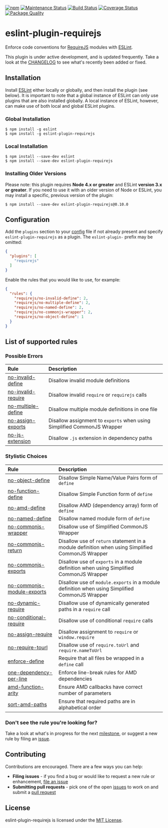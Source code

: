 [![npm][version-image]][version-url]
[![Maintenance Status][status-image]][status-url]
[![Build Status][travis-image]][travis-url]
[![Coverage Status][coveralls-image]][coveralls-url]
[![Package Quality][packagequality-image]][packagequality-url]

# eslint-plugin-requirejs

Enforce code conventions for [RequireJS](http://requirejs.org) modules with [ESLint](http://eslint.org/).

This plugin is under active development, and is updated frequently. Take a look at the [CHANGELOG](https://github.com/cvisco/eslint-plugin-requirejs/blob/master/CHANGELOG.md) to see what's recently been added or fixed.

## Installation

Install [ESLint](https://www.github.com/eslint/eslint) either locally or globally, and then install the plugin (see below). It is important to note that a global instance of ESLint can only use plugins that are also installed globally. A local instance of ESLint, however, can make use of both local and global ESLint plugins.

### Global Installation

    $ npm install -g eslint
    $ npm install -g eslint-plugin-requirejs

### Local Installation

    $ npm install --save-dev eslint
    $ npm install --save-dev eslint-plugin-requirejs

### Installing Older Versions

Please note: this plugin requires **Node 4.x or greater** and ESLint **version 3.x or greater**. If you need to use it with an older version of Node or ESLint, you may install a specific, previous version of the plugin:

    $ npm install --save-dev eslint-plugin-requirejs@0.10.0

## Configuration

Add the `plugins` section to your [config](http://eslint.org/docs/user-guide/configuring) file if not already present and specify `eslint-plugin-requirejs` as a plugin. The `eslint-plugin-` prefix may be omitted:

```json
{
  "plugins": [
    "requirejs"
  ]
}
```

Enable the rules that you would like to use, for example:

```json
{
  "rules": {
    "requirejs/no-invalid-define": 2,
    "requirejs/no-multiple-define": 2,
    "requirejs/no-named-define": 2,
    "requirejs/no-commonjs-wrapper": 2,
    "requirejs/no-object-define": 1
  }
}
```

## List of supported rules

### Possible Errors

| Rule | Description |
| :--- | :--- |
| [no-invalid-define](docs/rules/no-invalid-define.md) | Disallow invalid module definitions |
| [no-invalid-require](docs/rules/no-invalid-require.md) | Disallow invalid `require` or `requirejs` calls |
| [no-multiple-define](docs/rules/no-multiple-define.md) | Disallow multiple module definitions in one file |
| [no-assign-exports](docs/rules/no-assign-exports.md) | Disallow assignment to `exports` when using Simplified CommonJS Wrapper |
| [no-js-extension](docs/rules/no-js-extension.md) | Disallow `.js` extension in dependency paths |

### Stylistic Choices

| Rule | Description |
| :--- | :--- |
| [no-object-define](docs/rules/no-object-define.md) | Disallow Simple Name/Value Pairs form of `define` |
| [no-function-define](docs/rules/no-function-define.md) | Disallow Simple Function form of `define` |
| [no-amd-define](docs/rules/no-amd-define.md) | Disallow AMD (dependency array) form of `define` |
| [no-named-define](docs/rules/no-named-define.md) | Disallow named module form of `define` |
| [no-commonjs-wrapper](docs/rules/no-commonjs-wrapper.md) | Disallow use of Simplified CommonJS Wrapper |
| [no-commonjs-return](docs/rules/no-commonjs-return.md) | Disallow use of `return` statement in a module definition when using Simplified CommonJS Wrapper |
| [no-commonjs-exports](docs/rules/no-commonjs-exports.md) | Disallow use of `exports` in a module definition when using Simplified CommonJS Wrapper |
| [no-commonjs-module-exports](docs/rules/no-commonjs-module-exports.md) | Disallow use of `module.exports` in a module definition when using Simplified CommonJS Wrapper |
| [no-dynamic-require](docs/rules/no-dynamic-require.md) | Disallow use of dynamically generated paths in a `require` call |
| [no-conditional-require](docs/rules/no-conditional-require.md) | Disallow use of conditional `require` calls |
| [no-assign-require](docs/rules/no-assign-require.md) | Disallow assignment to `require` or `window.require` |
| [no-require-tourl](docs/rules/no-require-tourl.md) | Disallow use of `require.toUrl` and `require.nameToUrl` |
| [enforce-define](docs/rules/enforce-define.md) | Require that all files be wrapped in a `define` call |
| [one-dependency-per-line](docs/rules/one-dependency-per-line.md) | Enforce line-break rules for AMD dependencies |
| [amd-function-arity](docs/rules/amd-function-arity.md) | Ensure AMD callbacks have correct number of parameters |
| [sort-amd-paths](docs/rules/sort-amd-paths.md) | Ensure that required paths are in alphabetical order |

### Don't see the rule you're looking for?

Take a look at what's in progress for the next [milestone](https://github.com/cvisco/eslint-plugin-requirejs/milestones), or suggest a new rule by filing an [issue](https://github.com/cvisco/eslint-plugin-requirejs/issues).

## Contributing

Contributions are encouraged. There are a few ways you can help:

* **Filing issues** - if you find a bug or would like to request a new rule or enhancement, [file an issue](docs/contributing/issues.md)
* **Submitting pull requests** - pick one of the open [issues](https://github.com/cvisco/eslint-plugin-requirejs/issues) to work on and submit a [pull request](docs/contributing/pull-requests.md)

## License

eslint-plugin-requirejs is licensed under the [MIT License](http://www.opensource.org/licenses/mit-license.php).

[version-url]: https://www.npmjs.com/package/eslint-plugin-requirejs
[version-image]: https://img.shields.io/npm/v/eslint-plugin-requirejs.svg?style=flat-square

[status-url]: https://github.com/cvisco/eslint-plugin-requirejs/pulse
[status-image]: http://img.shields.io/badge/status-maintained-brightgreen.svg?style=flat-square

[travis-url]: https://travis-ci.org/cvisco/eslint-plugin-requirejs
[travis-image]: http://img.shields.io/travis/cvisco/eslint-plugin-requirejs/master.svg?style=flat-square

[coveralls-url]: https://coveralls.io/r/cvisco/eslint-plugin-requirejs?branch=master
[coveralls-image]: https://img.shields.io/coveralls/cvisco/eslint-plugin-requirejs/master.svg?style=flat-square

[packagequality-url]: http://packagequality.com/#?package=eslint-plugin-requirejs
[packagequality-image]: http://npm.packagequality.com/shield/eslint-plugin-requirejs.svg?style=flat-square
